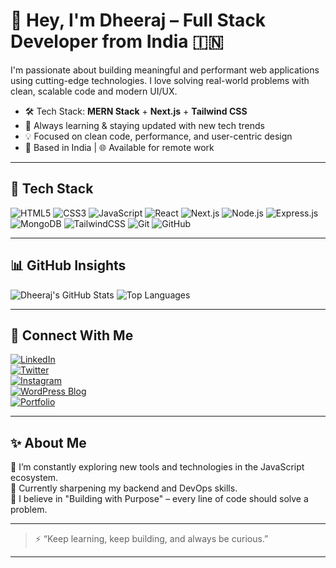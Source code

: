 # 👋 Hey, I'm Dheeraj – Full Stack Developer from India 🇮🇳

I'm passionate about building meaningful and performant web applications using cutting-edge technologies. I love solving real-world problems with clean, scalable code and modern UI/UX.

- 🛠️ Tech Stack: **MERN Stack** + **Next.js** + **Tailwind CSS**
- 🚀 Always learning & staying updated with new tech trends
- 💡 Focused on clean code, performance, and user-centric design
- 📍 Based in India | 🌐 Available for remote work

---

## 🧰 Tech Stack

![HTML5](https://img.shields.io/badge/html5-%23E34F26.svg?style=flat&logo=html5&logoColor=white)
![CSS3](https://img.shields.io/badge/css3-%231572B6.svg?style=flat&logo=css3&logoColor=white)
![JavaScript](https://img.shields.io/badge/javascript-%23F7DF1E.svg?style=flat&logo=javascript&logoColor=black)
![React](https://img.shields.io/badge/react-%2361DAFB.svg?style=flat&logo=react&logoColor=black)
![Next.js](https://img.shields.io/badge/Next.js-000000?style=flat&logo=nextdotjs&logoColor=white)
![Node.js](https://img.shields.io/badge/node.js-%23339933.svg?style=flat&logo=node.js&logoColor=white)
![Express.js](https://img.shields.io/badge/express.js-%23404d59.svg?style=flat&logo=express&logoColor=white)
![MongoDB](https://img.shields.io/badge/MongoDB-%234ea94b.svg?style=flat&logo=mongodb&logoColor=white)
![TailwindCSS](https://img.shields.io/badge/tailwindcss-%2338B2AC.svg?style=flat&logo=tailwind-css&logoColor=white)
![Git](https://img.shields.io/badge/git-%23F05033.svg?style=flat&logo=git&logoColor=white)
![GitHub](https://img.shields.io/badge/github-%23121011.svg?style=flat&logo=github&logoColor=white)

---

## 📊 GitHub Insights

![Dheeraj's GitHub Stats](https://github-readme-stats.vercel.app/api?username=DheerajTha&show_icons=true&theme=github_dark&hide=issues)
![Top Languages](https://github-readme-stats.vercel.app/api/top-langs/?username=DheerajTha&layout=compact&theme=github_dark)

---

## 🔗 Connect With Me

[![LinkedIn](https://img.shields.io/badge/LinkedIn-blue?logo=linkedin)](https://linkedin.com/in/yourlinkedin)  
[![Twitter](https://img.shields.io/badge/Twitter-1DA1F2?logo=twitter)](https://twitter.com/yourtwitter)  
[![Instagram](https://img.shields.io/badge/Instagram-E4405F?logo=instagram&logoColor=white)](https://instagram.com/yourinstagram)  
[![WordPress Blog](https://img.shields.io/badge/WordPress-21759B?logo=wordpress&logoColor=white)](https://yourwordpress.com)  
[![Portfolio](https://img.shields.io/badge/Portfolio-ff69b4?logo=google-chrome)](https://yourportfolio.com)

---

## ✨ About Me

🌱 I’m constantly exploring new tools and technologies in the JavaScript ecosystem.  
🧠 Currently sharpening my backend and DevOps skills.  
🎯 I believe in "Building with Purpose" – every line of code should solve a problem.

---

> ⚡ “Keep learning, keep building, and always be curious.”  

---

